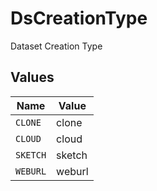 # DsCreationType

Dataset Creation Type


## Values

| Name     | Value    |
| -------- | -------- |
| `CLONE`  | clone    |
| `CLOUD`  | cloud    |
| `SKETCH` | sketch   |
| `WEBURL` | weburl   |